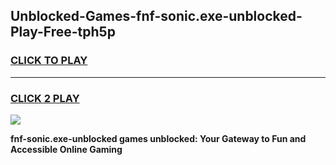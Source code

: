 
## Unblocked-Games-fnf-sonic.exe-unblocked-Play-Free-tph5p
<h3>
<a href="https://premium76.site?title=fnf-sonic.exe-unblocked&ref=20M">CLICK TO PLAY</a></h3>
<hr>

<h3>
<a href="https://premium76.site?title=fnf-sonic.exe-unblocked&ref=20M">CLICK 2 PLAY</a>
  
</h3>

<a href="https://premium76.site?title=fnf-sonic.exe-unblocked&ref=19M"><img src="https://clearcache.store/games.png"></a>


**fnf-sonic.exe-unblocked games unblocked: Your Gateway to Fun and Accessible Online Gaming**
